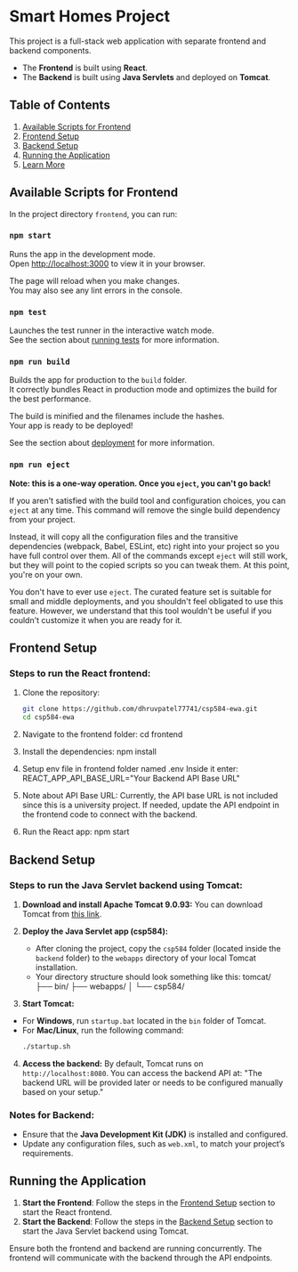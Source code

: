# Smart Homes Project

This project is a full-stack web application with separate frontend and backend components.

- The **Frontend** is built using **React**.
- The **Backend** is built using **Java Servlets** and deployed on **Tomcat**.

## Table of Contents

1. [Available Scripts for Frontend](#available-scripts-for-frontend)
2. [Frontend Setup](#frontend-setup)
3. [Backend Setup](#backend-setup)
4. [Running the Application](#running-the-application)
5. [Learn More](#learn-more)

## Available Scripts for Frontend

In the project directory `frontend`, you can run:

### `npm start`

Runs the app in the development mode.\
Open [http://localhost:3000](http://localhost:3000) to view it in your browser.

The page will reload when you make changes.\
You may also see any lint errors in the console.

### `npm test`

Launches the test runner in the interactive watch mode.\
See the section about [running tests](https://facebook.github.io/create-react-app/docs/running-tests) for more information.

### `npm run build`

Builds the app for production to the `build` folder.\
It correctly bundles React in production mode and optimizes the build for the best performance.

The build is minified and the filenames include the hashes.\
Your app is ready to be deployed!

See the section about [deployment](https://facebook.github.io/create-react-app/docs/deployment) for more information.

### `npm run eject`

**Note: this is a one-way operation. Once you `eject`, you can't go back!**

If you aren't satisfied with the build tool and configuration choices, you can `eject` at any time. This command will remove the single build dependency from your project.

Instead, it will copy all the configuration files and the transitive dependencies (webpack, Babel, ESLint, etc) right into your project so you have full control over them. All of the commands except `eject` will still work, but they will point to the copied scripts so you can tweak them. At this point, you're on your own.

You don't have to ever use `eject`. The curated feature set is suitable for small and middle deployments, and you shouldn't feel obligated to use this feature. However, we understand that this tool wouldn't be useful if you couldn't customize it when you are ready for it.

## Frontend Setup

### Steps to run the React frontend:

1. Clone the repository:

   ```bash
   git clone https://github.com/dhruvpatel77741/csp584-ewa.git
   cd csp584-ewa
   ```

2. Navigate to the frontend folder:
   cd frontend

3. Install the dependencies:
   npm install

4. Setup env file in frontend folder named .env
     Inside it enter: REACT_APP_API_BASE_URL="Your Backend API Base URL"
   
5. Note about API Base URL:
   Currently, the API base URL is not included since this is a university project. If needed, update the API endpoint in the frontend code to connect with the backend.

6. Run the React app:
   npm start

## Backend Setup

### Steps to run the Java Servlet backend using Tomcat:

1. **Download and install Apache Tomcat 9.0.93:**
   You can download Tomcat from [this link](https://tomcat.apache.org/download-90.cgi).

2. **Deploy the Java Servlet app (csp584):**

   - After cloning the project, copy the `csp584` folder (located inside the `backend` folder) to the `webapps` directory of your local Tomcat installation.
   - Your directory structure should look something like this:
     tomcat/ ├── bin/ ├── webapps/ │ └── csp584/

3. **Start Tomcat:**

- For **Windows**, run `startup.bat` located in the `bin` folder of Tomcat.
- For **Mac/Linux**, run the following command:
  ```bash
  ./startup.sh
  ```

4. **Access the backend:**
   By default, Tomcat runs on `http://localhost:8080`. You can access the backend API at:
   "The backend URL will be provided later or needs to be configured manually based on your setup."

### Notes for Backend:

- Ensure that the **Java Development Kit (JDK)** is installed and configured.
- Update any configuration files, such as `web.xml`, to match your project’s requirements.

## Running the Application

1. **Start the Frontend**: Follow the steps in the [Frontend Setup](#frontend-setup) section to start the React frontend.
2. **Start the Backend**: Follow the steps in the [Backend Setup](#backend-setup) section to start the Java Servlet backend using Tomcat.

Ensure both the frontend and backend are running concurrently. The frontend will communicate with the backend through the API endpoints.
